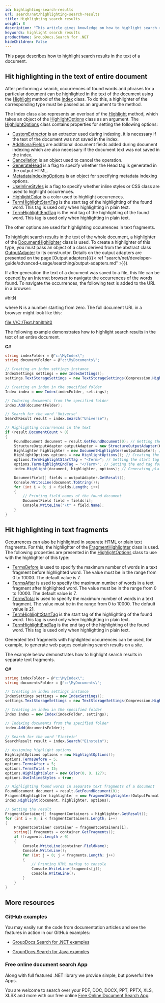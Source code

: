 ```yaml
---
id: highlighting-search-results
url: search/net/highlighting-search-results
title: Highlighting search results
weight: 8
description: "This article gives knowledge on how to highlight search results in the text of a document."
keywords: highlight search results
productName: GroupDocs.Search for .NET
hideChildren: False
---
```

This page describes how to highlight search results in the text of a document.

## Hit highlighting in the text of entire document

After performing a search, occurrences of found words and phrases for a particular document can be highlighted in the text of the document using the [Highlight](https://reference.groupdocs.com/net/search/groupdocs.search/index/methods/highlight/index) method of the [Index](https://reference.groupdocs.com/net/search/groupdocs.search/index) class. To do this, a highlighter of the corresponding type must be passed as an argument to the method.

The Index class also represents an overload of the [Highlight](https://reference.groupdocs.com/net/search/groupdocs.search/index/methods/highlight/index) method, which takes an object of the [HighlightOptions](https://reference.groupdocs.com/net/search/groupdocs.search.options/highlightoptions) class as an argument. The [HighlightOptions](https://reference.groupdocs.com/net/search/groupdocs.search.options/highlightoptions) class contains properties for setting the following options:

*   [CustomExtractor](https://reference.groupdocs.com/net/search/groupdocs.search.options/textoptions/properties/customextractor) is an extractor used during indexing, it is necessary if the text of the document was not saved in the index.
*   [AdditionalFields](https://reference.groupdocs.com/net/search/groupdocs.search.options/textoptions/properties/additionalfields) are additional document fields added during document indexing which are also necessary if the document text was not saved in the index.
*   [Cancellation](https://reference.groupdocs.com/net/search/groupdocs.search.options/textoptions/properties/cancellation) is an object used to cancel the operation.
*   [GenerateHead](https://reference.groupdocs.com/net/search/groupdocs.search.options/textoptions/properties/generatehead) is a flag to specify whether the Head tag is generated in the output HTML.
*   [MetadataIndexingOptions](https://reference.groupdocs.com/net/search/groupdocs.search.options/textoptions/properties/metadataindexingoptions) is an object for specifying metadata indexing options.
*   [UseInlineStyles](https://reference.groupdocs.com/search/net/groupdocs.search.options/highlightoptions/properties/useinlinestyles) is a flag to specify whether inline styles or CSS class are used to highlight occurrences.
*   [HighlightColor](https://reference.groupdocs.com/search/net/groupdocs.search.options/highlightoptions/properties/highlightcolor) is a color used to highlight occurrences.
*   [TermHighlightStartTag](https://reference.groupdocs.com/search/net/groupdocs.search.options/highlightoptions/properties/termhighlightstarttag) is the start tag of the highlighting of the found word. This tag is used only when highlighting in plain text.
*   [TermHighlightEndTag](https://reference.groupdocs.com/search/net/groupdocs.search.options/highlightoptions/properties/termhighlightendtag) is the end tag of the highlighting of the found word. This tag is used only when highlighting in plain text.

The other options are used for highlighting occurrences in text fragments.

To highlight search results in the text of the whole document, a highlighter of the [DocumentHighlighter](https://reference.groupdocs.com/net/search/groupdocs.search.highlighters/documenthighlighter) class is used. To create a highlighter of this type, you must pass an object of a class derived from the abstract class [OutputAdapter](https://reference.groupdocs.com/net/search/groupdocs.search.common/outputadapter) to its constructor. Details on the output adapters are presented on the page [Output adapters]({{< ref "search/net/developer-guide/advanced-usage/searching/output-adapters.md" >}}).

If after generation the text of a document was saved to a file, this file can be opened by an Internet browser to navigate the occurrences of the words found. To navigate the occurrences, the following text is added to the URL in a browser:

#hitN

where N is a number starting from zero. The full document URL in a browser might look like this:

[file:///C:/Text.html#hit0](file:///C:/Text.html#hit0)

The following example demonstrates how to highlight search results in the text of an entire document.

**C#**

```csharp
string indexFolder = @"c:\MyIndex\";
string documentFolder = @"c:\MyDocuments\";

// Creating an index settings instance
IndexSettings settings = new IndexSettings();
settings.TextStorageSettings = new TextStorageSettings(Compression.High); // Enabling storage of extracted text in the index

// Creating an index in the specified folder
Index index = new Index(indexFolder, settings);

// Indexing documents from the specified folder
index.Add(documentFolder);

// Search for the word 'Universe'
SearchResult result = index.Search("Universe");

// Highlighting occurrences in the text
if (result.DocumentCount > 0)
{
    FoundDocument document = result.GetFoundDocument(0); // Getting the first found document
    StructureOutputAdapter outputAdapter = new StructureOutputAdapter(OutputFormat.PlainText); // Creating the output adapter
    Highlighter highlighter = new DocumentHighlighter(outputAdapter); // Creating the highlighter instance
    HighlightOptions options = new HighlightOptions(); // Creating the highlight options
    options.TermHighlightStartTag = "<Term>"; // Setting the start tag for the found word
    options.TermHighlightEndTag = "</Term>"; // Setting the end tag for the found word
    index.Highlight(document, highlighter, options); // Generating plain text with highlighted occurrences

    DocumentField[] fields = outputAdapter.GetResult();
    Console.WriteLine(document.ToString());
    for (int i = 0; i < fields.Length; i++)
    {
        // Printing field names of the found document
        DocumentField field = fields[i];
        Console.WriteLine("\t" + field.Name);
    }
}
```

## Hit highlighting in text fragments

Occurrences can also be highlighted in separate HTML or plain text fragments. For this, the highlighter of the [FragmentHighlighter](https://reference.groupdocs.com/net/search/groupdocs.search.highlighters/fragmenthighlighter) class is used. The following properties are presented in the [HighlightOptions](https://reference.groupdocs.com/net/search/groupdocs.search.options/highlightoptions) class to use with the highlighter of this type:

*   [TermsBefore](https://reference.groupdocs.com/net/search/groupdocs.search.options/highlightoptions/properties/termsbefore) is used to specify the maximum number of words in a text fragment before highlighted word. The value must be in the range from 0 to 10000. The default value is 7.
*   [TermsAfter](https://reference.groupdocs.com/net/search/groupdocs.search.options/highlightoptions/properties/termsafter) is used to specify the maximum number of words in a text fragment after highlighted word. The value must be in the range from 0 to 10000. The default value is 7.
*   [TermsTotal](https://reference.groupdocs.com/net/search/groupdocs.search.options/highlightoptions/properties/termstotal) is used to specify the maximum number of words in a text fragment. The value must be in the range from 0 to 10000. The default value is 21.
*   [TermHighlightStartTag](https://reference.groupdocs.com/search/net/groupdocs.search.options/highlightoptions/properties/termhighlightstarttag) is the start tag of the highlighting of the found word. This tag is used only when highlighting in plain text.
*   [TermHighlightEndTag](https://reference.groupdocs.com/search/net/groupdocs.search.options/highlightoptions/properties/termhighlightendtag) is the end tag of the highlighting of the found word. This tag is used only when highlighting in plain text.

Generated text fragments with highlighted occurrences can be used, for example, to generate web pages containing search results on a site.

The example below demonstrates how to highlight search results in separate text fragments.

**C#**

```csharp
string indexFolder = @"c:\MyIndex\";
string documentsFolder = @"c:\MyDocuments\";

// Creating an index settings instance
IndexSettings settings = new IndexSettings();
settings.TextStorageSettings = new TextStorageSettings(Compression.High); // Enabling storage of extracted text in the index

// Creating an index in the specified folder
Index index = new Index(indexFolder, settings);

// Indexing documents from the specified folder
index.Add(documentsFolder);

// Search for the word 'Einstein'
SearchResult result = index.Search("Einstein");

// Assigning highlight options
HighlightOptions options = new HighlightOptions();
options.TermsBefore = 5;
options.TermsAfter = 5;
options.TermsTotal = 15;
options.HighlightColor = new Color(0, 0, 127);
options.UseInlineStyles = true;

// Highlighting found words in separate text fragments of a document
FoundDocument document = result.GetFoundDocument(0);
FragmentHighlighter highlighter = new FragmentHighlighter(OutputFormat.Html);
index.Highlight(document, highlighter, options);

// Getting the result
FragmentContainer[] fragmentContainers = highlighter.GetResult();
for (int i = 0; i < fragmentContainers.Length; i++)
{
    FragmentContainer container = fragmentContainers[i];
    string[] fragments = container.GetFragments();
    if (fragments.Length > 0)
    {
        Console.WriteLine(container.FieldName);
        Console.WriteLine();
        for (int j = 0; j < fragments.Length; j++)
        {
            // Printing HTML markup to console
            Console.WriteLine(fragments[j]);
            Console.WriteLine();
        }
    }
}
```

## More resources

### GitHub examples

You may easily run the code from documentation articles and see the features in action in our GitHub examples:

*   [GroupDocs.Search for .NET examples](https://github.com/groupdocs-search/GroupDocs.Search-for-.NET)
    
*   [GroupDocs.Search for Java examples](https://github.com/groupdocs-search/GroupDocs.Search-for-Java)
    

### Free online document search App

Along with full featured .NET library we provide simple, but powerful free Apps.

You are welcome to search over your PDF, DOC, DOCX, PPT, PPTX, XLS, XLSX and more with our free online [Free Online Document Search App](https://products.groupdocs.app/search).
